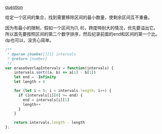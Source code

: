 [question](https://leetcode.com/problems/non-overlapping-intervals)

给定一个区间的集合，找到需要移除区间的最小数量，使剩余区间互不重叠。

因为有最小的限制，假如一个区间为[1, 8]，跨度特别大的情况，优先要溢出它。所以首先要按照区间的第二个数字排序，然后纪录前面的end和区间的第一个比。dp也可以，没贪心简单。

```js
/**
 * @param {number[][]} intervals
 * @return {number}
 */
var eraseOverlapIntervals = function(intervals) {
    intervals.sort((a, b) => a[1] - b[1])
    let end = -Infinity
    let length = 0

    for (let i = 0; i < intervals.length; i++) {
      if (intervals[i][0] >= end) {
        end = intervals[i][1]
        length++
      }
    }

    return intervals.length - length
};

```
